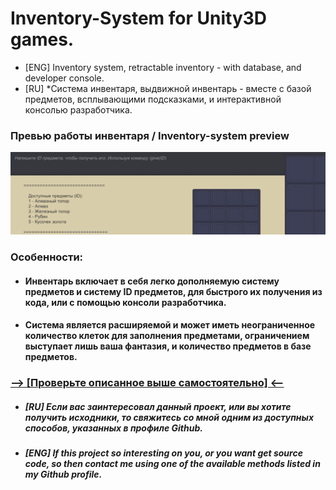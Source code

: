 # Inventory-System for Unity3D games.

* [ENG]  Inventory system, retractable inventory - with database, and developer console.
* [RU] *Система инвентаря, выдвижной инвентарь - вместе с базой предметов, всплывающими подсказками, и интерактивной консолью разработчика.

### Превью работы инвентаря / Inventory-system preview
![alt_text](https://raw.githubusercontent.com/DanielGDS/Inventory.Retractable-Inventory-System/main/InventoryPreviewGif.gif)

### Особенности:
* #### Инвентарь включает в себя легко дополняемую систему предметов и систему ID предметов, для быстрого их получения из кода, или с помощью консоли разработчика.
* #### Система является расширяемой и может иметь неограниченное количество клеток для заполнения предметами, ограничением выступает лишь ваша фантазия, и количество предметов в базе предметов.


### [--> [Проверьте описанное выше самостоятельно] <-- ](https://danielgds.github.io/Inventory.Retractable-Inventory-System/)


* ##### [RU] Если вас заинтересовал данный проект, или вы хотите получить исходники, то свяжитесь со мной одним из доступных способов, указанных в профиле Github.
* ##### [ENG] If this project so interesting on you, or you want get source code, so then contact me using one of the available methods listed in my Github profile.
